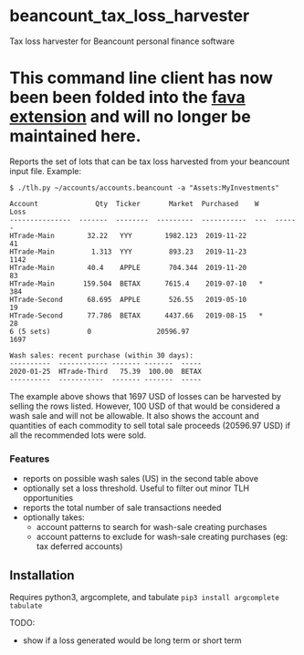 # beancount_tax_loss_harvester
Tax loss harvester for Beancount personal finance software

# This command line client has now been been folded into the [fava extension](https://github.com/redstreet/fava_tax_loss_harvester) and will no longer be maintained here.


Reports the set of lots that can be tax loss harvested from your beancount input file.
Example:

```
$ ./tlh.py ~/accounts/accounts.beancount -a "Assets:MyInvestments"

Account              Qty  Ticker       Market  Purchased    W      Loss
---------------  -------  --------  ---------  -----------  ---  ------
HTrade-Main        32.22   YYY        1982.123  2019-11-22           41
HTrade-Main         1.313  YYY         893.23   2019-11-23         1142
HTrade-Main        40.4    APPLE       704.344  2019-11-20           83
HTrade-Main       159.504  BETAX      7615.4    2019-07-10   *      384
HTrade-Second      68.695  APPLE       526.55   2019-05-10           19
HTrade-Second      77.786  BETAX      4437.66   2019-08-15   *       28
6 (5 sets)         0                20596.97                       1697

Wash sales: recent purchase (within 30 days):
----------  ------------ ------- -------  -----
2020-01-25  HTrade-Third   75.39  100.00  BETAX
----------  -----------  ------- -------  -----
```

The example above shows that 1697 USD of losses can be harvested by selling the rows
listed. However, 100 USD of that would be considered a wash sale and will not be
allowable. It also shows the account and quantities of each commodity to sell total sale
proceeds (20596.97 USD) if all the recommended lots were sold.

### Features
- reports on possible wash sales (US) in the second table above
- optionally set a loss threshold. Useful to filter out minor TLH opportunities
- reports the total number of sale transactions needed
- optionally takes:
  - account patterns to search for wash-sale creating purchases
  - account patterns to exclude for wash-sale creating purchases (eg: tax deferred
    accounts)

## Installation
Requires python3, argcomplete, and tabulate
```pip3 install argcomplete tabulate```

TODO:
- show if a loss generated would be long term or short term
